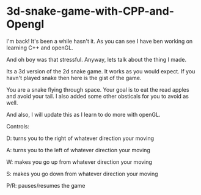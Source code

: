 # 3d-snake-game-with-CPP-and-Opengl

I'm back! It's been a while hasn't it. As you can see I have ben working on learning C++ and openGL. 

And oh boy was that stressful. Anyway, lets talk about the thing I made. 

Its a 3d version of the 2d snake game. It works as you would expect.
If you havn't played snake then here is the gist of the game.

You are a snake flying through space. Your goal is to eat the read apples and avoid your tail.
I also added some other obsticals for you to avoid as well.

And also, I will update this as I learn to do more with openGL. 

Controls:

D: turns you to the right of whatever direction your moving

A: turns you to the left of whatever direction your moving

W: makes you go up from whatever direction your moving

S: makes you go down from whatever direction your moving

P/R: pauses/resumes the game
